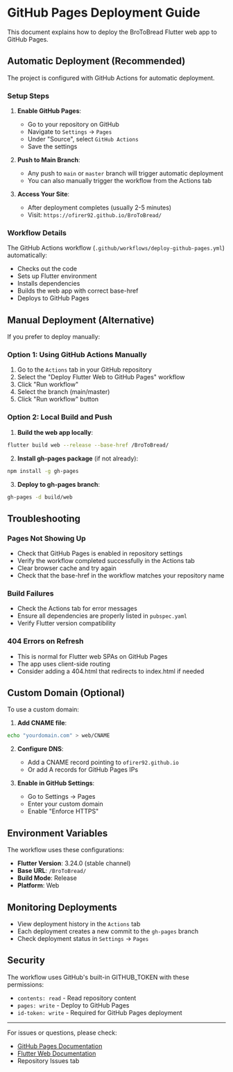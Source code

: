 # GitHub Pages Deployment Guide

This document explains how to deploy the BroToBread Flutter web app to GitHub Pages.

## Automatic Deployment (Recommended)

The project is configured with GitHub Actions for automatic deployment.

### Setup Steps

1. **Enable GitHub Pages**:
   - Go to your repository on GitHub
   - Navigate to `Settings` → `Pages`
   - Under "Source", select `GitHub Actions`
   - Save the settings

2. **Push to Main Branch**:
   - Any push to `main` or `master` branch will trigger automatic deployment
   - You can also manually trigger the workflow from the Actions tab

3. **Access Your Site**:
   - After deployment completes (usually 2-5 minutes)
   - Visit: `https://ofirer92.github.io/BroToBread/`

### Workflow Details

The GitHub Actions workflow (`.github/workflows/deploy-github-pages.yml`) automatically:
- Checks out the code
- Sets up Flutter environment
- Installs dependencies
- Builds the web app with correct base-href
- Deploys to GitHub Pages

## Manual Deployment (Alternative)

If you prefer to deploy manually:

### Option 1: Using GitHub Actions Manually

1. Go to the `Actions` tab in your GitHub repository
2. Select the "Deploy Flutter Web to GitHub Pages" workflow
3. Click "Run workflow"
4. Select the branch (main/master)
5. Click "Run workflow" button

### Option 2: Local Build and Push

1. **Build the web app locally**:
```bash
flutter build web --release --base-href /BroToBread/
```

2. **Install gh-pages package** (if not already):
```bash
npm install -g gh-pages
```

3. **Deploy to gh-pages branch**:
```bash
gh-pages -d build/web
```

## Troubleshooting

### Pages Not Showing Up
- Check that GitHub Pages is enabled in repository settings
- Verify the workflow completed successfully in the Actions tab
- Clear browser cache and try again
- Check that the base-href in the workflow matches your repository name

### Build Failures
- Check the Actions tab for error messages
- Ensure all dependencies are properly listed in `pubspec.yaml`
- Verify Flutter version compatibility

### 404 Errors on Refresh
- This is normal for Flutter web SPAs on GitHub Pages
- The app uses client-side routing
- Consider adding a 404.html that redirects to index.html if needed

## Custom Domain (Optional)

To use a custom domain:

1. **Add CNAME file**:
```bash
echo "yourdomain.com" > web/CNAME
```

2. **Configure DNS**:
   - Add a CNAME record pointing to `ofirer92.github.io`
   - Or add A records for GitHub Pages IPs

3. **Enable in GitHub Settings**:
   - Go to Settings → Pages
   - Enter your custom domain
   - Enable "Enforce HTTPS"

## Environment Variables

The workflow uses these configurations:
- **Flutter Version**: 3.24.0 (stable channel)
- **Base URL**: `/BroToBread/`
- **Build Mode**: Release
- **Platform**: Web

## Monitoring Deployments

- View deployment history in the `Actions` tab
- Each deployment creates a new commit to the `gh-pages` branch
- Check deployment status in `Settings` → `Pages`

## Security

The workflow uses GitHub's built-in GITHUB_TOKEN with these permissions:
- `contents: read` - Read repository content
- `pages: write` - Deploy to GitHub Pages
- `id-token: write` - Required for GitHub Pages deployment

---

For issues or questions, please check:
- [GitHub Pages Documentation](https://docs.github.com/pages)
- [Flutter Web Documentation](https://docs.flutter.dev/platform-integration/web)
- Repository Issues tab
